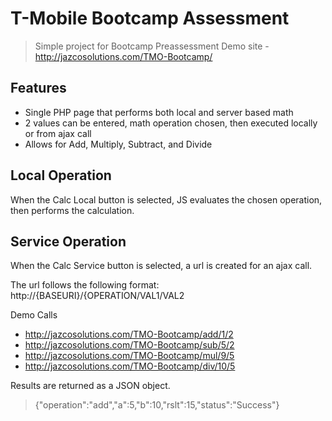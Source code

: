 # T-Mobile Bootcamp Assessment
> Simple project for Bootcamp Preassessment
> Demo site - http://jazcosolutions.com/TMO-Bootcamp/

## Features
* Single PHP page that performs both local and server based math
* 2 values can be entered, math operation chosen, then executed locally or from ajax call
* Allows for Add, Multiply, Subtract, and Divide

## Local Operation

When the Calc Local button is selected, JS evaluates the chosen operation, then performs the calculation.

## Service Operation

When the Calc Service button is selected, a url is created for an ajax call.

The url follows the following format:    http://{BASEURI}/{OPERATION/VAL1/VAL2

Demo Calls
* http://jazcosolutions.com/TMO-Bootcamp/add/1/2
* http://jazcosolutions.com/TMO-Bootcamp/sub/5/2
* http://jazcosolutions.com/TMO-Bootcamp/mul/9/5
* http://jazcosolutions.com/TMO-Bootcamp/div/10/5

Results are returned as a JSON object.

> {"operation":"add","a":5,"b":10,"rslt":15,"status":"Success"}



